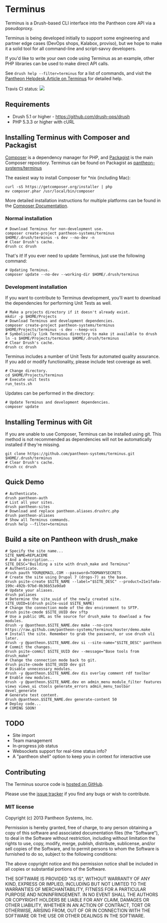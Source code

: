 # Terminus

Terminus is a Drush-based CLI interface into the Pantheon core API via a
pseudoproxy.

Terminus is being developed initially to support some engineering and partner
edge cases (DevOps shops, Kalabox, proviso), but we hope to make it a solid tool
for all command-line and script-savvy developers.

If you'd like to write your own code using Terminus as an example, other PHP
libraries can be used to make direct API calls.

See `drush help --filter=terminus` for a list of commands, and visit the
[Pantheon Helpdesk Article on Terminus](http://helpdesk.getpantheon.com/customer/portal/articles/1315417)
for detailed help.

Travis CI status: [<img src="https://travis-ci.org/pantheon-systems/terminus.png?branch=master">](https://travis-ci.org/pantheon-systems/terminus)

## Requirements

* Drush 5.1 or higher - https://github.com/drush-ops/drush
* PHP 5.3.3 or higher with cURL

## Installing Terminus with Composer and Packagist

[Composer](http://getcomposer.org) is a dependency manager for PHP, and
[Packagist](https://packagist.org/) is the main Composer repository. Terminus
can be found on Packagist as [pantheon-systems/terminus](https://packagist.org/packages/pantheon-systems/terminus)

The easiest way to install Composer for *nix (including Mac):

    curl -sS https://getcomposer.org/installer | php
    mv composer.phar /usr/local/bin/composer

More detailed installation instructions for multiple platforms can be found in
the [Composer Documentation](http://getcomposer.org/doc/00-intro.md).

### Normal installation

    # Download Terminus for non-development use.
    composer create-project pantheon-systems/terminus $HOME/.drush/terminus -s dev --no-dev -n
    # Clear Drush's cache.
    drush cc drush

That's it! If you ever need to update Terminus, just use the following command:

    # Updating Terminus.
    composer update --no-dev --working-dir $HOME/.drush/terminus

### Development installation

If you want to contribute to Terminus development, you'll want to download the
dependencies for performing Unit Tests as well.

    # Make a projects directory if it doesn't already exist.
    mkdir -p $HOME/Projects
    # Download Terminus and development dependencies.
    composer create-project pantheon-systems/terminus $HOME/Projects/terminus -s dev --keep-vcs
    # Symbolically link Terminus directory to make it available to drush
    ln -s $HOME/Projects/terminus $HOME/.drush/terminus
    # Clear Drush's cache.
    drush cc drush

Terminus includes a number of Unit Tests for automated quality assurance. If you
add or modify functionality, please include test coverage as well.

    # Change directory.
    cd $HOME/Projects/terminus
    # Execute unit tests
    run_tests.sh

Updates can be performed in the directory:

    # Update Terminus and development dependencies.
    composer update

## Installing Terminus with Git

If you are unable to use Composer, Terminus can be installed using git. This
method is not recommended as dependencies will not be automatically installed if
they're missing.

    git clone https://github.com/pantheon-systems/terminus.git $HOME/.drush/terminus
    # Clear Drush's cache.
    drush cc drush

## Quick Demo

    # Authenticate.
    drush pantheon-auth
    # List all your sites.
    drush pantheon-sites
    # Download and replace pantheon.aliases.drushrc.php
    drush pantheon-aliases
    # Show all Terminus commands.
    drush help --filter=terminus

## Build a site on Pantheon with drush_make

    # Specify the site name...
    SITE_NAME=REPLACEME
    # And a description...
    SITE_DESC="Building a site with drush_make and Terminus"
    # Authenticate.
    drush pauth YOUR@EMAIL.COM --password=TOOMANYSECRETS
    # Create the site using Drupal 7 (drops-7) as the base.
    drush psite-create $SITE_NAME --label="$SITE_DESC" --product=21e1fada-199c-492b-97bd-0b36b53a9da0
    # Update your aliases.
    drush paliases
    # Determine the site_uuid of the newly created site.
    SITE_UUID=$(drush psite-uuid $SITE_NAME)
    # Change the connection mode of the dev environment to SFTP.
    drush psite-cmode $SITE_UUID dev sftp
    # Use a public URL as the source for drush_make to download a few modules.
    drush -y @pantheon.$SITE_NAME.dev make --no-core https://raw.github.com/pantheon-systems/terminus/master/demo.make
    # Install the site. Remember to grab the password, or use drush uli later.
    drush -y @pantheon.$SITE_NAME.dev si --site-name="$SITE_DESC" pantheon
    # Commit the changes.
    drush psite-commit $SITE_UUID dev --message="Base tools from drush_make"
    # Change the connection mode back to git.
    drush psite-cmode $SITE_UUID dev git
    # Disable unnecessary modules.
    drush -y @pantheon.$SITE_NAME.dev dis overlay comment rdf toolbar
    # Enable new modules.
    drush -y @pantheon.$SITE_NAME.dev en admin_menu module_filter features views views_ui ctools generate_errors admin_menu_toolbar devel_generate
    # Generate test content.
    drush @pantheon.$SITE_NAME.dev generate-content 50
    # Deploy code...
    # COMING SOON!

## TODO

- Site import
- Team management
- In-progress job status
- Websockets support for real-time status info?
- A "pantheon shell" option to keep you in context for interactive use

## Contributing

The Terminus source code is [hosted on GitHub](https://github.com/pantheon-systems/terminus).

Please use the [issue tracker](https://github.com/pantheon-systems/terminus/issues) if you find any bugs or wish to contribute.

### MIT license

Copyright (c) 2013 Pantheon Systems, Inc.

Permission is hereby granted, free of charge, to any person obtaining
a copy of this software and associated documentation files (the
"Software"), to deal in the Software without restriction, including
without limitation the rights to use, copy, modify, merge, publish,
distribute, sublicense, and/or sell copies of the Software, and to
permit persons to whom the Software is furnished to do so, subject to
the following conditions:

The above copyright notice and this permission notice shall be
included in all copies or substantial portions of the Software.

THE SOFTWARE IS PROVIDED "AS IS", WITHOUT WARRANTY OF ANY KIND,
EXPRESS OR IMPLIED, INCLUDING BUT NOT LIMITED TO THE WARRANTIES OF
MERCHANTABILITY, FITNESS FOR A PARTICULAR PURPOSE AND
NONINFRINGEMENT. IN NO EVENT SHALL THE AUTHORS OR COPYRIGHT HOLDERS BE
LIABLE FOR ANY CLAIM, DAMAGES OR OTHER LIABILITY, WHETHER IN AN ACTION
OF CONTRACT, TORT OR OTHERWISE, ARISING FROM, OUT OF OR IN CONNECTION
WITH THE SOFTWARE OR THE USE OR OTHER DEALINGS IN THE SOFTWARE.
